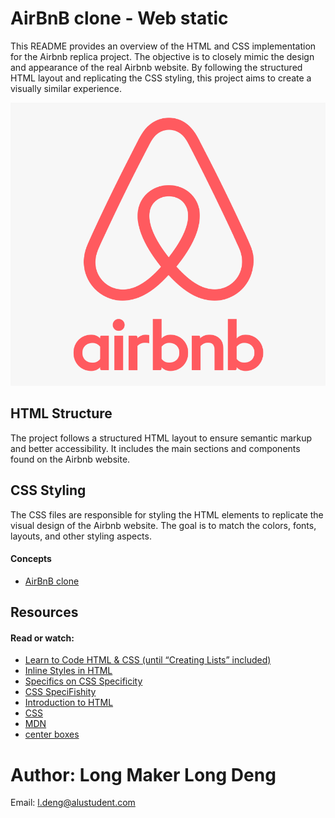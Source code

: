 # AirBnB clone - Web static

This README provides an overview of the HTML and CSS implementation for the Airbnb replica project. The objective is to closely mimic the design and appearance of the real Airbnb website. By following the structured HTML layout and replicating the CSS styling, this project aims to create a visually similar experience.

![AirBnB Logo](./images/airbnb_project.png)

## HTML Structure
The project follows a structured HTML layout to ensure semantic markup and better accessibility. It includes the main sections and components found on the Airbnb website. 

## CSS Styling
The CSS files are responsible for styling the HTML elements to replicate the visual design of the Airbnb website. The goal is to match the colors, fonts, layouts, and other styling aspects. 

#### Concepts

- [AirBnB clone](https://intranet.aluswe.com/concepts/74)

## Resources
#### Read or watch:

- [Learn to Code HTML & CSS (until “Creating Lists” included)](https://intranet.aluswe.com/rltoken/9P868D9X6hKF-iPeuTjUMA)
- [Inline Styles in HTML](https://intranet.aluswe.com/rltoken/3w80rVNNceP13m7D52ma3Q)
- [Specifics on CSS Specificity](https://intranet.aluswe.com/rltoken/miNTDX58opEBx0EbOWPySw)
- [CSS SpeciFishity](https://intranet.aluswe.com/rltoken/JYH8gnHJXb7aF-y4xwFW4A)
- [Introduction to HTML](https://intranet.aluswe.com/rltoken/Jrc0YlYYAry_aRJBZB5v2Q)
- [CSS](https://intranet.aluswe.com/rltoken/mq0A1qZJs8J0SE5xyxODzg)
- [MDN](https://intranet.aluswe.com/rltoken/8AWCJcUwO2UK5FFUb7G-iw)
- [center boxes](https://intranet.aluswe.com/rltoken/CWYMpBgaImw4SPgfibG2eQ)

# Author: Long Maker Long Deng
Email: l.deng@alustudent.com
